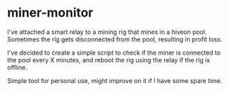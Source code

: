 # miner-monitor

I've attached a smart relay to a mining rig that mines in a hiveon pool.
Sometimes the rig gets disconnected from the pool, resulting in profit loss.

I've decided to create a simple script to check if the miner is connected to the pool every X minutes, and reboot the rig using the relay if the rig is offline.

Simple tool for personal use, might improve on it if I have some spare time.
